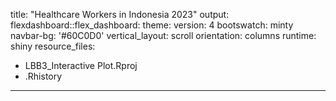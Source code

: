 title: "Healthcare Workers in Indonesia 2023"
output:
  flexdashboard::flex_dashboard:
    theme:
      version: 4
      bootswatch: minty
      navbar-bg: '#60C0D0'
    vertical_layout: scroll
    orientation: columns
runtime: shiny
resource_files:
- LBB3_Interactive Plot.Rproj
- .Rhistory
---
